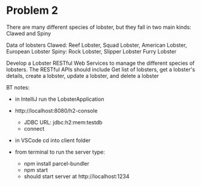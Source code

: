 # Problem 2

There are many different species of lobster, but they fall in
two main kinds: Clawed and Spiny

Data of lobsters
Clawed: Reef Lobster, Squad Lobster, American Lobster, 
    European Lobster
Spiny: Rock Lobster, Slipper Lobster Furry Lobster

Develop a Lobster RESTful Web Services to manage the different
species of lobsters. The RESTful APIs should include Get list
of lobsters, get a lobster's details, create a lobster, 
update a lobster, and delete a lobster


BT notes: 
- in IntelliJ run the LobsterApplication
- http://localhost:8080/h2-console
    - JDBC URL: jdbc:h2:mem:testdb
    - connect

- in VSCode cd into client folder
- from terminal to run the server type: 
    - npm install parcel-bundler
    - npm start
    - should start server at http://localhost:1234 
